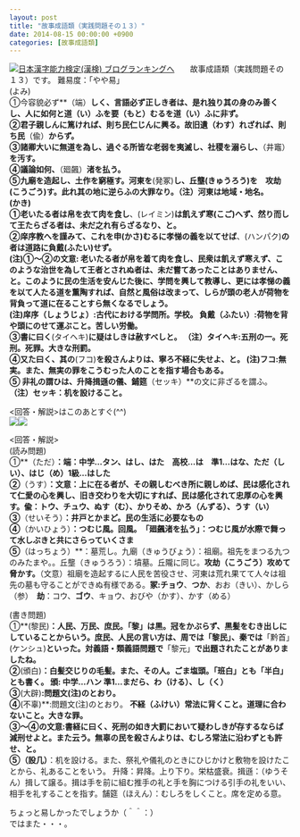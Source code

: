 ```yaml
---
layout: post
title: "故事成語類（実践問題その１３）"
date: 2014-08-15 00:00:00 +0900
categories: [故事成語類]
---
```


[![](/syuusyuu9701/assets/images/故事成語類（実践問題その１３）-br_c_3028_1.gif)](http://blog.with2.net/link.php?1659096:3028 "日本漢字能力検定(漢検) ブログランキングへ")[日本漢字能力検定(漢検) ブログランキングへ](http://blog.with2.net/link.php?1659096:3028)　　故事成語類（実践問題その１３）です。 難易度：「やや易」  
(よみ)  
①今容貌必ず**（端）**しく、言語必ず正しき者は、是れ独り其の身のみ善くし、人に如何と道（い）ふを要（もと）むるを道（い）ふに非ず。   
②君子親しんに篤ければ、則ち民仁じんに興る。故旧遺（わす）れざれば、則ち民**（偸）**からず。  
③諸卿大いに無道を為し、過ぐる所皆な老弱を夷滅し、社稷を溺らし、**（井竈）**を汚す。  
④議論如何、**（廻飆）**渚を払う。  
⑤九廟を造起し、土作を窮極す。河東を**(発冢)**し、丘壟(きゅうろう)を　攻劫(こうごう)す。此れ其の地に逆らふの大罪なり。（注）河東は地域・地名。  
(かき)  
①老いたる者は帛を衣て肉を食し**、(レイミン)**は飢えず寒(こご)へず、然り而して王たらざる者は、未だ之れ有らざるなり、と。  
②庠序教へを謹みて、これを申(かさ)むるに孝悌の義を以てせば**、(ハンパク)**の者は道路に負戴(ふたい)せず。  
(注)①～②の文意: 老いたる者が帛を着て肉を食し、民衆は飢えず寒えず、このような治世を為して王者とされぬ者は、未だ嘗てあったことはありません、と。このように民の生活を安んじた後に、学問を興して教導し、更には孝悌の義を以て人たる道を薫陶すれば、自然と風俗は改まって、しらが頭の老人が荷物を背負って道に在ることすら無くなるでしょう。  
(注)庠序（しょうじょ）:古代における学問所。学校。 **負戴（ふたい）:荷物を背や頭にのせて運ぶこと。苦しい労働。**   
③書に曰く**(タイヘキ)**に疑はしきは赦すべしと。  **（注）タイヘキ:五刑の一。死刑。死罪。大きな刑罰。**  
④又た曰く、其の**(フコ)**を殺さんよりは、寧ろ不経に失せよ、と。 **(注)フコ:無実。また、無実の罪をこうむった人のことを指す場合もある。**  
⑤ 非礼の謂ひは、升降揖遜の儀、鋪筵**（セッキ）**の文に非ざるを謂ふ。　**（注）セッキ：机を設けること。**   
  
<回答・解説>はこのあとすぐ(^^)  
![](https://blogimg.goo.ne.jp/user_image/74/91/9e3b31d31d0fb07718e97215fbc95ada.jpg)![](https://blogimg.goo.ne.jp/user_image/57/3d/1ccaf3f696376d45198919b35c89ea8b.jpg)  
  
<回答・解説>  
(読み問題)  
①**（ただ）**：端：中学…タン、はし、はた　高校…は　準1…はな、**ただ（しい）**、はじ（め）1級…はした  
②**（うす）**：文意：上に在る者が、その親しむべき所に親しめば、民は感化されて仁愛の心を興し、旧き交わりを大切にすれば、民は感化されて忠厚の心を興す。偸：トウ、チュウ、ぬす（む）、かりそめ、かろ（んずる）、**うす（い）**  
③**（せいそう）**：井戸とかまど。民の生活に必要なもの  
④**（かいひょう）**：つむじ風。回風。　**「廻飆渚を払う」：つむじ風が水際で舞って水しぶきと共にさらっていくさま**  
⑤**（はっちょう）**：墓荒し。九廟（きゅうびょう）：祖廟。祖先をまつる九つのみたまや。。丘壟（きゅうろう）：墳墓。丘隴に同じ。**攻劫（こうごう）攻めて脅かす。**（文意）祖廟を造起するに人民を苦役させ、河東は荒れ果てて人々は祖先の墓も守ることができぬ有様である。**冢:チョウ**、**つか**、おお（きい）、かしら　（参）　**劫**：コウ、**ゴウ**、キョウ、おびや（かす）、かす（める）  
  
(書き問題)  
①**(黎民)**：人民、万民、庶民。「黎」は黒。冠をかぶらず、黒髪をむき出しにしていることからいう。庶民、人民の言い方は、周では「黎民」、秦では**「黔首」(ケンシュ)**といった。対義語・類義語問題で**「黎元」**で出題されたことがありましたね。  
②**(頒白)**：白髪交じりの毛髪。また、その人。ごま塩頭。「**班白」とも「半白」とも書く**。 **頒:** 中学…ハン 準1…**まだら**、わ（ける）、し（く）  
③**(大辟)**:問題文(注)のとおり。  
④**(不辜)**:問題文(注)のとおり。 **不経（ふけい）**常法に背くこと。道理に合わないこと。大きな罪。  
③～④の文意:書経に曰く、死刑の如き大罰において疑わしきが存するならば減刑せよと。また云う。無辜の民を殺さんよりは、むしろ常法に沿わずとも許せ、と。  
⑤**（設几）**：机を設ける。また、祭礼や儀礼のときにひじかけと敷物を設けたことから、礼あることをいう。 升降：昇降。上り下り。栄枯盛衰。揖遜：（ゆうそん）揖して譲る。揖は手を前に組む推手の礼と手を胸につける引手の礼をいい、相手を礼することを指す。舗筵（ほえん）：むしろをしくこと。席を定める意。  
  
ちょっと易しかったでしょうか（＾＾：）  
ではまた・・・。  
  